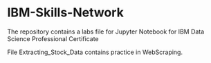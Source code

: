 # IBM-Skills-Network

The repository contains a labs file for Jupyter Notebook for IBM Data Science Professional Certificate

File Extracting_Stock_Data contains practice in WebScraping.
